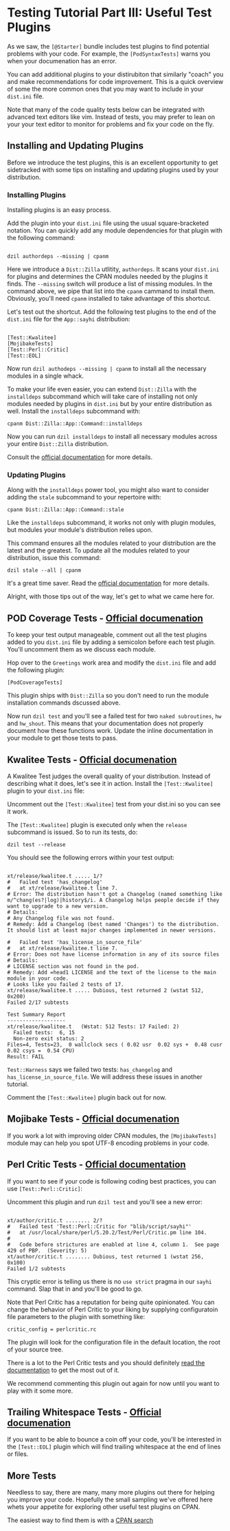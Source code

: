 # Testing Tutorial Part III: Useful Test Plugins

As we saw, the `[@Starter]` bundle includes test plugins to find potential
problems with your code. For example, the `[PodSyntaxTests]` warns you when your
documenation has an error.

You can add additional plugins to your distirubiton that similarly "coach" you
and make recommendations for code improvement. This is a quick overview of some
the more common ones that you may want to include in your `dist.ini` file.

Note that many of the code quality tests below can be integrated with advanced
text editors like vim. Instead of tests, you may prefer to lean on your
your text editor to monitor for problems and fix your code on the fly.

## Installing and Updating Plugins

Before we introduce the test plugins, this is an excellent opportunity to get
sidetracked with some tips on installing and updating plugins used by your
distribution.

### Installing Plugins

Installing plugins is an easy process.

Add the plugin into your `dist.ini` file using the usual square-bracketed
notation. You can quickly add any module dependencies for that plugin with the
following command:

```

dzil authordeps --missing | cpanm

```

Here we introduce a `Dist::Zilla` utlitity, `authordeps`. It scans your
`dist.ini` for plugins and determines the CPAN modules needed by the plugins it
finds. The `--missing` switch will produce a list of missing modules. In the
command above, we pipe that list into the `cpanm` cammand to install them.
Obviously, you'll need `cpanm` installed to take advantage of this shortcut.

Let's test out the shortcut. Add the following test plugins to the end of the
`dist.ini` file for the `App::sayhi` distribution:

```

[Test::Kwalitee]
[MojibakeTests]
[Test::Perl::Critic]
[Test::EOL]

```

Now run `dzil authodeps --missing | cpanm` to install all the necessary modules
in a single whack.

To make your life even easier, you can extend `Dist::Zilla` with the
`installdeps` subcommand which will take care of installing not only modules
needed by plugins in `dist.ini` but by your entire distribution as well. Install
the `installdeps` subcommand with:

`cpanm Dist::Zilla::App::Command::installdeps`

Now you can run `dzil installdeps` to install all necessary modules across your
entire `Dist::Zilla` distribution.

Consult the [official
documentation](https://metacpan.org/pod/Dist::Zilla::App::Command::installdeps)
for more details.

### Updating Plugins

Along with the `installdeps` power tool, you might also want to consider adding
the `stale` subcommand to your repertoire with:

`cpanm Dist::Zilla::App::Command::stale`

Like the `installdeps` subcommand, it works not only with plugin modules, but
modules your module's distribution relies upon.

This command ensures all the modules related to your distribution are the latest
and the greatest. To update all the modules related to your distribution, issue
this command:

`dzil stale --all | cpanm`

It's a great time saver. Read the [official
documentation](https://metacpan.org/pod/Dist::Zilla::App::Command::stale) for
more details.

Alright, with those tips out of the way, let's get to
what we came here for.

## POD Coverage Tests - [Official documenation](https://metacpan.org/pod/Dist::Zilla::Plugin::PodCoverageTests)

To keep your test output manageable, comment out all the test plugins added to
you `dist.ini` file by adding a semicolon before each test plugin. You'll
uncomment them as we discuss each module.

Hop over to the `Greetings` work area and modify the `dist.ini` file and add the
following plugin:

`[PodCoverageTests]`

This plugin ships with `Dist::Zilla` so you don't need to run the module
installation commands dscussed above.

Now run `dzil test` and you'll see a failed test for two `naked subroutines`,
`hw` and `hw_shout`. This means that your documentation does not properly
document how these functions work. Update the inline documentation in your
module to get those tests to pass.

## Kwalitee Tests - [Official documenation](https://metacpan.org/pod/Dist::Zilla::Plugin::Test::Kwalitee)

A Kwalitee Test judges the overall quality of your distribution. Instead of
describing what it does, let's see it in action. Install the `[Test::Kwalitee]`
plugin to your `dist.ini` file:

Uncomment out the `[Test::Kwalitee]` test from your dist.ini so you can see it
work.

The `[Test::Kwalitee]` plugin is executed only when the `release` subcommand is issued.
So to run its tests, do:

`dzil test --release`

You should see the following errors within your test output:

```

xt/release/kwalitee.t ..... 1/?
#   Failed test 'has_changelog'
#   at xt/release/kwalitee.t line 7.
# Error: The distribution hasn't got a Changelog (named something like m/^chang(es?|log)|history$/i. A Changelog helps people decide if they want to upgrade to a new version.
# Details:
# Any Changelog file was not found.
# Remedy: Add a Changelog (best named 'Changes') to the distribution. It should list at least major changes implemented in newer versions.

#   Failed test 'has_license_in_source_file'
#   at xt/release/kwalitee.t line 7.
# Error: Does not have license information in any of its source files
# Details:
# LICENSE section was not found in the pod.
# Remedy: Add =head1 LICENSE and the text of the license to the main module in your code.
# Looks like you failed 2 tests of 17.
xt/release/kwalitee.t ..... Dubious, test returned 2 (wstat 512, 0x200)
Failed 2/17 subtests

Test Summary Report
-------------------
xt/release/kwalitee.t   (Wstat: 512 Tests: 17 Failed: 2)
  Failed tests:  6, 15
  Non-zero exit status: 2
Files=4, Tests=23,  0 wallclock secs ( 0.02 usr  0.02 sys +  0.48 cusr  0.02 csys =  0.54 CPU)
Result: FAIL

```

`Test::Harness` says we failed two tests: `has_changelog` and
`has_license_in_source_file`. We will address these issues in another tutorial.

Comment the `[Test::Kwalitee]` plugin back out for now.

## Mojibake Tests - [Official documenation](https://metacpan.org/pod/Dist::Zilla::Plugin::MojibakeTests)

If you work a lot with improving older CPAN modules, the `[MojibakeTests]` module may can help
you spot UTF-8 encoding problems in your code.

## Perl Critic Tests - [Official documentation](https://metacpan.org/pod/Test::Perl::Critic) 

If you want to see if your code is following coding best practices, you can use
`[Test::Perl::Critic]`:

Uncomment this plugin and run `dzil test` and you'll see a new error:

```

xt/author/critic.t ........ 2/?
#   Failed test 'Test::Perl::Critic for "blib/script/sayhi"'
#   at /usr/local/share/perl/5.20.2/Test/Perl/Critic.pm line 104.
#
#   Code before strictures are enabled at line 4, column 1.  See page 429 of PBP.  (Severity: 5)
xt/author/critic.t ........ Dubious, test returned 1 (wstat 256, 0x100)
Failed 1/2 subtests

```

This cryptic error is telling us there is no `use strict` pragma in our `sayhi`
command.  Slap that in and you'll be good to go.

Note that Perl Critic has a reputation for being quite opinionated. You can
change the behavior of Perl Critic to your liking by supplying configuratoin
file parameters to the plugin with something like:

`critic_config = perlcritic.rc`

The plugin will look for the configuration file in the default location, the
root of your source tree.

There is a lot to the Perl Critic tests and you should definitely [read the
documentation](https://metacpan.org/pod/Test::Perl::Critic) to get the most out
of it.

We recommend commenting this plugin out again for now until you want to play
with it some more.

## Trailing Whitespace Tests - [Official documenation](https://metacpan.org/pod/Dist::Zilla::Plugin::Test::EOL)

If you want to be able to bounce a coin off your code, you'll be interested in
the `[Test::EOL]` plugin which will find trailing whitespace at the
end of lines or files.

## More Tests

Needless to say, there are many, many more plugins out there for helping you
improve your code. Hopefully the small sampling we've offered here whets your
appetite for exploring other useful test plugins on CPAN.

The easiest way to find them is with a [CPAN
search](https://metacpan.org/search?q=dist%3A%3AZilla%3A%3ATest)
